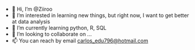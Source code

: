 - 👋 Hi, I’m @Ziiroo
- 👀 I’m interested in learning new things, but right now, I want to get better at data analysis
- 🌱 I’m currently learning python, R, SQL
- 💞️ I’m looking to collaborate on ...
- 📫 You can reach by email carlos_edu796@hotmail.com

<!---
Ziiroo/Ziiroo is a ✨ special ✨ repository because its `README.md` (this file) appears on your GitHub profile.
You can click the Preview link to take a look at your changes.
--->
